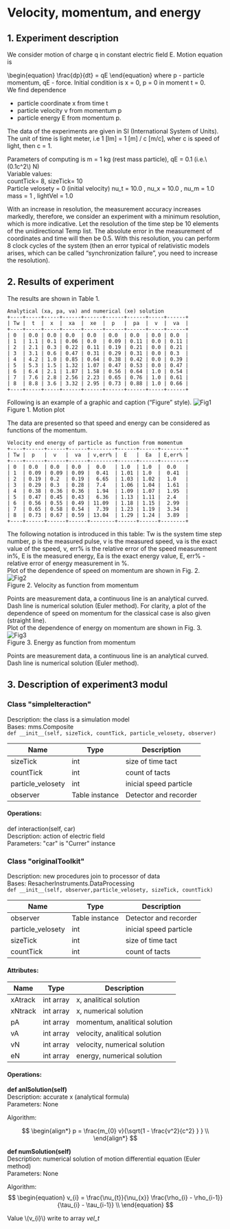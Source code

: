 # Velocity, momentum, and energy
  
## 1. Experiment description
We consider motion of charge q in constant electric field E. Motion equation is  

\begin{equation}
    \frac{dp}{dt} = qE
\end{equation}
where p - particle momentum, qE - force. Initial condition is x = 0, p = 0 in moment t = 0.  
We find dependence  
- particle coordinate x from time t
- particle velocity v from momentum p
- particle energy E from momentum p.  

The data of the experiments are given in SI (International System of Units). The unit of time is light meter, i.e 1 [lm] = 1 [m] / c [m/c], wher c is speed of light, then c = 1. 
  
Parameters of computing is m = 1 kg (rest mass particle), qE = 0.1 (i.e.\\(0.1c^2\\) N)  
Variable values:  
countTick= 8, sizeTick= 10  
Particle velosety = 0  (initial velocity)
nu_t = 10.0 , nu_x = 10.0 , nu_m = 1.0  
mass = 1 , lightVel = 1.0  
  
With an increase in resolution, the measurement accuracy increases markedly, therefore, we consider an experiment with a minimum resolution, which is more indicative. Let the resolution of the time step be 10 elements of the unidirectional Temp list. The absolute error in the measurement of coordinates and time will then be 0.5. 
With this resolution, you can perform 8 clock cycles of the system (then an error typical of relativistic models arises, which can be called “synchronization failure”, you need to increase the resolution).  


## 2. Results of experiment

The results are shown in Table 1.  
```
Analytical (xa, pa, va) and numerical (xe) solution
+----+-----+-----+------+------+------+------+-----+------+
| Tw |  t  |  x  |  xa  |  xe  |  p   |  pa  |  v  |  va  |
+----+-----+-----+------+------+------+------+-----+------+
| 0  | 0.0 | 0.0 | 0.0  | 0.0  | 0.0  | 0.0  | 0.0 | 0.0  |
| 1  | 1.1 | 0.1 | 0.06 | 0.0  | 0.09 | 0.11 | 0.0 | 0.11 |
| 2  | 2.1 | 0.3 | 0.22 | 0.11 | 0.19 | 0.21 | 0.0 | 0.21 |
| 3  | 3.1 | 0.6 | 0.47 | 0.31 | 0.29 | 0.31 | 0.0 | 0.3  |
| 4  | 4.2 | 1.0 | 0.85 | 0.64 | 0.38 | 0.42 | 0.0 | 0.39 |
| 5  | 5.3 | 1.5 | 1.32 | 1.07 | 0.47 | 0.53 | 0.0 | 0.47 |
| 6  | 6.4 | 2.1 | 1.87 | 1.58 | 0.56 | 0.64 | 1.0 | 0.54 |
| 7  | 7.6 | 2.8 | 2.56 | 2.23 | 0.65 | 0.76 | 1.0 | 0.61 |
| 8  | 8.8 | 3.6 | 3.32 | 2.95 | 0.73 | 0.88 | 1.0 | 0.66 |
+----+-----+-----+------+------+------+------+-----+------+
```
Following is an example of a graphic and caption (“Figure” style).
![Fig1](Fig3-3-1.png)  
Figure 1. Motion plot  
  
The data are presented so that speed and energy can be considered as functions of the momentum.  
```  
Velocity end energy of particle as function from momentum  
+----+------+------+------+--------+------+------+--------+
| Tw |  p   |  v   |  va  | v,err% |  E   |  Ea  | E,err% |
+----+------+------+------+--------+------+------+--------+
| 0  | 0.0  | 0.0  | 0.0  |  0.0   | 1.0  | 1.0  |  0.0   |
| 1  | 0.09 | 0.09 | 0.09 |  0.41  | 1.01 | 1.0  |  0.41  |
| 2  | 0.19 | 0.2  | 0.19 |  6.65  | 1.03 | 1.02 |  1.0   |
| 3  | 0.29 | 0.3  | 0.28 |  7.4   | 1.06 | 1.04 |  1.61  |
| 4  | 0.38 | 0.36 | 0.36 |  1.94  | 1.09 | 1.07 |  1.95  |
| 5  | 0.47 | 0.45 | 0.43 |  6.36  | 1.13 | 1.11 |  2.4   |
| 6  | 0.56 | 0.55 | 0.49 | 11.09  | 1.18 | 1.15 |  2.99  |
| 7  | 0.65 | 0.58 | 0.54 |  7.39  | 1.23 | 1.19 |  3.34  |
| 8  | 0.73 | 0.67 | 0.59 | 13.04  | 1.29 | 1.24 |  3.89  |
+----+------+------+------+--------+------+------+--------+
```  
The following notation is introduced in this table: Tw is the system time step number, p is the measured pulse, v is the measured speed, va is the exact value of the speed, v, err% is the relative error of the speed measurement in%, E is the measured energy, Ea is the exact energy value, E, err% - relative error of energy measurement in %.  
Plot of the dependence of speed on momentum are shown in Fig. 2.  
![Fig2](Fig3-3-2.png)  
Figure 2. Velocity as function from momentum  
  
Points are measurement data, a continuous line is an analytical curved. Dash line is numerical solution (Euler method). For clarity, a plot of the dependence of speed on momentum for the classical case is also given (straight line).  
Plot of the dependence of energy on momentum are shown in Fig. 3.  
![Fig3](Fig3-3-3.png)  
Figure 3. Energy as function from momentum
  
Points are measurement data, a continuous line is an analytical curved. Dash line is numerical solution (Euler method). 
  
## 3. Description of experiment3 modul

### Class "simpleIteraction"
Description: the class is a simulation model  
Bases: mms.Composite    
`def __init__(self, sizeTick, countTick, particle_velosety, observer)`  
  
Name | Type | Description  
---- | ---- | ----------- 
sizeTick | int | size of time tact
countTick | int | count of tacts
particle_velosety | int | inicial speed particle
observer | Table instance | Detector and recorder
  
#### Operations: 
def interaction(self, car)  
Description:  action of electric field  
Parameters: "car" is "Currer" instance  
    
### Class "originalToolkit"   
Description: new procedures join to processor of data  
Bases: ResacherInstruments.DataProcessing    
`def __init__(self, observer,particle_velosety, sizeTick, countTick)`  
  
Name | Type | Description  
---- | ---- | ----------- 
observer | Table instance | Detector and recorder
particle_velosety | int | inicial speed particle
sizeTick | int | size of time tact
countTick | int | count of tacts

#### Attributes: 
  
Name | Type | Description  
---- | ---- | ----------- 
xAtrack | int array | x, analitical solution  
xNtrack | int array| x, numerical solution 
pA | int array| momentum, analitical solution  
vA | int array| velocity, analitical solution  
vN | int array| velocity, numerical solution
eN | int array| energy, numerical solution
  
  
#### Operations: 
**def anlSolution(self)**  
Description: accurate x (analytical formula)  
Parameters: None  
  
Algorithm: 
  
$$
\begin{align*} 
p = \frac{m_{0} v}{\sqrt{1 - \frac{v^2}{c^2} } }  \\ 
\end{align*} 
$$  

**def numSolution(self)**  
Description: numerical solution of motion differential equation  (Euler method)   
Parameters: None  
  
Algorithm: 
$$
\begin{equation}
v_{i} = \frac{\nu_{t}}{\nu_{x}} \frac{\rho_{i} - \rho_{i-1}}{\tau_{i} - \tau_{i-1}} \\
\end{equation}  
$$  
  
Value \\(v_{i}\\) write to array *vel_t*  
  
  
